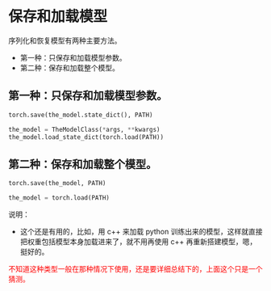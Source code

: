 # 保存和加载模型

序列化和恢复模型有两种主要方法。

- 第一种：只保存和加载模型参数。
- 第二种：保存和加载整个模型。

## 第一种：只保存和加载模型参数。


```py
torch.save(the_model.state_dict(), PATH)

the_model = TheModelClass(*args, **kwargs)
the_model.load_state_dict(torch.load(PATH))
```

## 第二种：保存和加载整个模型。

```py
torch.save(the_model, PATH)

the_model = torch.load(PATH)
```

说明：

- 这个还是有用的，比如，用 c++ 来加载 python 训练出来的模型，这样就直接把权重包括模型本身加载进来了，就不用再使用 c++ 再重新搭建模型，嗯，挺好的。

<span style="color:red;">不知道这种类型一般在那种情况下使用，还是要详细总结下的，上面这个只是一个猜测。</span>

